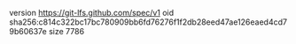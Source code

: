 version https://git-lfs.github.com/spec/v1
oid sha256:c814c322bc17bc780909bb6fd76276f1f2db28eed47ae126eaed4cd79b60637e
size 7786
